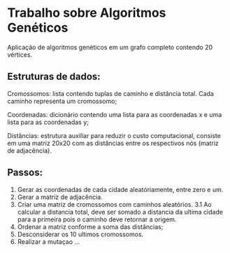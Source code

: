 # Trabalho sobre Algoritmos Genéticos
Aplicação de algoritmos genéticos em um grafo completo contendo 20 vértices.

## Estruturas de dados:
Cromossomos: lista contendo tuplas de caminho e distância total. Cada caminho representa um cromossomo;

Coordenadas: dicionário contendo uma lista para as coordenadas x e uma lista para as coordenadas y;

Distâncias: estrutura auxiliar para reduzir o custo computacional, consiste em uma matriz 20x20 com as distâncias entre os respectivos nós (matriz de adjacência).

## Passos:
1. Gerar as coordenadas de cada cidade aleatóriamente, entre zero e um.
2. Gerar a matriz de adjacência.
3. Criar uma matriz de cromossomos com caminhos aleatórios.
3.1 Ao calcular a distancia total, deve ser somado a distancia da ultima cidade para a primeira pois o caminho deve retornar a origem.
4. Ordenar a matriz conforme a soma das distâncias;
5. Desconsiderar os 10 ultimos cromossomos.
6. Realizar a mutaçao ...
